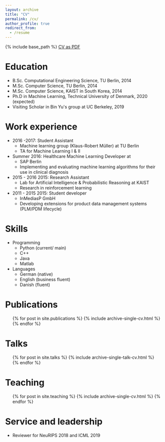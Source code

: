 ```yaml
---
layout: archive
title: "CV"
permalink: /cv/
author_profile: true
redirect_from:
  - /resume
---
```


{% include base_path %}
[CV as PDF](https://laura-rieger.github.io/files/LRiegerCV.pdf)

Education
======
* B.Sc. Computational Engineering Science, TU Berlin, 2014
* M.Sc. Computer Science, TU Berlin, 2014
* M.Sc. Computer Science, KAIST in South Korea, 2014
* Ph.D in Machine Learning, Technical University of Denmark, 2020 (expected)
* Visiting Scholar in Bin Yu's group at UC Berkeley, 2019

Work experience
======
* 2016 -2017: Student Assistant
  * Machine learning group (Klaus-Robert Müller) at TU Berlin
  * TA for Machine Learning I & II
* Summer 2016: Healthcare Machine Learning Developer at 
  * SAP Berlin
  * Implementing and evaluating machine learning algorithms for their use in clinical diagnosis
* 2015 - 2016 2015: Research Assistant
  * Lab for Artificial Intelligence & Probabilistic Reasoning at KAIST
  * Research in reinforcement learning
* 2011 - 2015 2015: Student developer
  * InMediasP GmbH
  * Developing extensions for product data management systems (PLM/PDM lifecycle)
  
Skills
======

* Programming
  * Python (current/ main)
  * C++ 
  * Java
  * Matlab
* Languages
	* German (native)
	* English (business fluent)
	* Danish (fluent)

Publications
======
  <ul>{% for post in site.publications %}
    {% include archive-single-cv.html %}
  {% endfor %}</ul>
  
Talks
======
  <ul>{% for post in site.talks %}
    {% include archive-single-talk-cv.html %}
  {% endfor %}</ul>
  
Teaching
======
  <ul>{% for post in site.teaching %}
    {% include archive-single-cv.html %}
  {% endfor %}</ul>
  
Service and leadership
======
* Reviewer for NeuRIPS 2018 and ICML 2019
